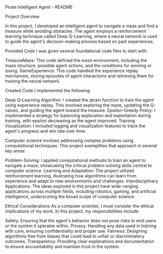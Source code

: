 Pirate Intelligent Agent - README

Project Overview

In this project, I developed an intelligent agent to navigate a maze and find a treasure while avoiding obstacles. The agent employs a reinforcement learning technique called Deep Q-Learning, where a neural network is used to guide the agent's decision-making process based on past experiences.

Provided Code
I was given several foundational code files to start with:

TreasureMaze: This code defined the maze environment, including the maze structure, possible agent actions, and the conditions for winning or losing.
GameExperience: This code handled the experience replay mechanism, storing episodes of agent interactions and retrieving them for training the neural network.

Created Code
I implemented the following:

Deep Q-Learning Algorithm: I created the qtrain function to train the agent using experience replay. This involved exploring the maze, updating the Q-values, and guiding the agent toward the treasure.
Epsilon-Greedy Policy: I implemented a strategy for balancing exploration and exploitation during training, with epsilon decreasing as the agent improved.
Training Visualization: I included logging and visualization features to track the agent's progress and win rate over time.

Computer science involves addressing complex problems using computational techniques. This project exemplifies that approach in several key areas:

Problem-Solving: I applied computational methods to train an agent to navigate a maze, showcasing the critical problem-solving skills central to computer science.
Learning and Adaptation: The project utilized reinforcement learning, illustrating how algorithms can learn from experience and adapt to new environments and challenges.
Interdisciplinary Applications: The ideas explored in this project have wide-ranging applications across multiple fields, including robotics, gaming, and artificial intelligence, underscoring the broad scope of computer science.

Ethical Considerations
As a computer scientist, I must consider the ethical implications of my work. In this project, my responsibilities include:

Safety: Ensuring that the agent's behavior does not pose risks to end users or the system it operates within.
Privacy: Handling any data used in training with care, ensuring confidentiality and proper use.
Fairness: Designing algorithms free from biases that could lead to unfair or discriminatory outcomes.
Transparency: Providing clear explanations and documentation to ensure accountability and maintain trust in the system.
